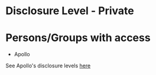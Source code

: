 # Disclosure Level - Private

# Persons/Groups with access

- Apollo

See Apollo's disclosure levels [here](https://www.lesswrong.com/posts/Gs29k3beHiqWFZqnn/conjecture-internal-infohazard-policy)
